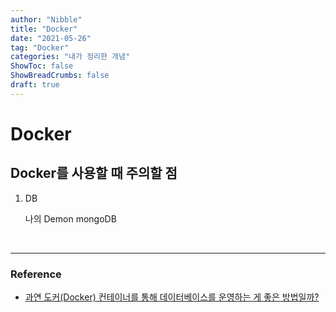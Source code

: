 ```yaml
---
author: "Nibble"
title: "Docker"
date: "2021-05-26"
tag: "Docker"
categories: "내가 정리한 개념"
ShowToc: false
ShowBreadCrumbs: false
draft: true
---
```


# Docker

## Docker를 사용할 때 주의할 점
1. DB

    나의 Demon mongoDB

<br />

---
### Reference 
- [과연 도커(Docker) 컨테이너를 통해 데이터베이스를 운영하는 게 좋은 방법일까?](https://this-programmer.tistory.com/entry/%EA%B3%BC%EC%97%B0-%EB%8F%84%EC%BB%A4Docker-%EC%BB%A8%ED%85%8C%EC%9D%B4%EB%84%88%EB%A5%BC-%ED%86%B5%ED%95%B4-%EB%8D%B0%EC%9D%B4%ED%84%B0%EB%B2%A0%EC%9D%B4%EC%8A%A4%EB%A5%BC-%EC%9A%B4%EC%98%81%ED%95%98%EB%8A%94-%EA%B2%8C-%EC%A2%8B%EC%9D%80-%EB%B0%A9%EB%B2%95%EC%9D%BC%EA%B9%8C)